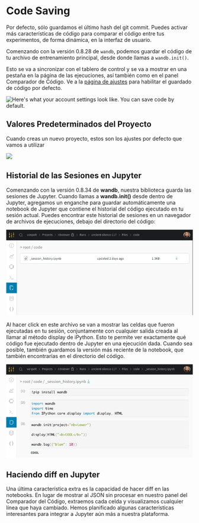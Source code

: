 # Code Saving

Por defecto, sólo guardamos el último hash del git commit. Puedes activar más características de código para comparar el código entre tus experimentos, de forma dinámica, en la interfaz de usuario.

Comenzando con la versión 0.8.28 de `wandb`, podemos guardar el código de tu archivo de entrenamiento principal, desde donde llamas a `wandb.init()`. 

Esto se va a sincronizar con el tablero de control y se va a mostrar en una pestaña en la página de las ejecuciones, así también como en el panel Comparador de Código. Ve a la [página de ajustes](https://app.wandb.ai/settings) para habilitar el guardado de código por defecto.

![Here&apos;s what your account settings look like. You can save code by default.](../../../.gitbook/assets/screen-shot-2020-05-12-at-12.28.40-pm.png)

## Valores Predeterminados del Proyecto

Cuando creas un nuevo proyecto, estos son los ajustes por defecto que vamos a utilizar

![](../../../.gitbook/assets/cc1.png)

##  Historial de las Sesiones en Jupyter

Comenzando con la versión 0.8.34 de **wandb**, nuestra biblioteca guarda las sesiones de Jupyter. Cuando llamas a **wandb.init\(\)** desde dentro de Jupyter, agregamos un enganche para guardar automáticamente una notebook de Jupyter que contiene el historial del código ejecutado en tu sesión actual. Puedes encontrar este historial de sesiones en un navegador de archivos de ejecuciones, debajo del directorio del código:

![](../../../.gitbook/assets/cc2%20%284%29%20%284%29.png)

Al hacer click en este archivo se van a mostrar las celdas que fueron ejecutadas en tu sesión, conjuntamente con cualquier salida creada al llamar al método display de iPython. Esto te permite ver exactamente qué código fue ejecutado dentro de Jupyter en una ejecución dada. Cuando sea posible, también guardamos la versión más reciente de la notebook, que también encontrarías en el directorio del código.

![](../../../.gitbook/assets/cc3%20%283%29%20%281%29.png)

## Haciendo diff en Jupyter

Una última característica extra es la capacidad de hacer diff en las notebooks. En lugar de mostrar al JSON sin procesar en nuestro panel del Comparador del Código, extraemos cada celda y visualizamos cualquier línea que haya cambiado. Hemos planificado algunas características interesantes para integrar a Jupyter aún más a nuestra plataforma.

